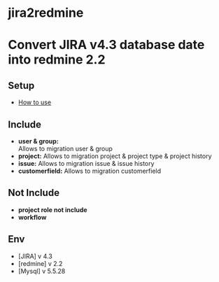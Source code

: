 # jira2redmine

# Convert JIRA v4.3 database date into redmine 2.2

## Setup

* [How to use](https://github.com/lolandkidtress/jira2redmine/blob/master/How2Use.txt/)


## Include
* **user & group:**  
  Allows to migration user & group 
* **project:**
  Allows to migration project & project type & project history
* **issue:**
  Allows to migration issue & issue history
* **customerfield:**
  Allows to migration customerfield  

## Not Include
* **project role not include**
* **workflow**


## Env
* [JIRA] v 4.3
* [redmine] v 2.2
* [Mysql] v 5.5.28
